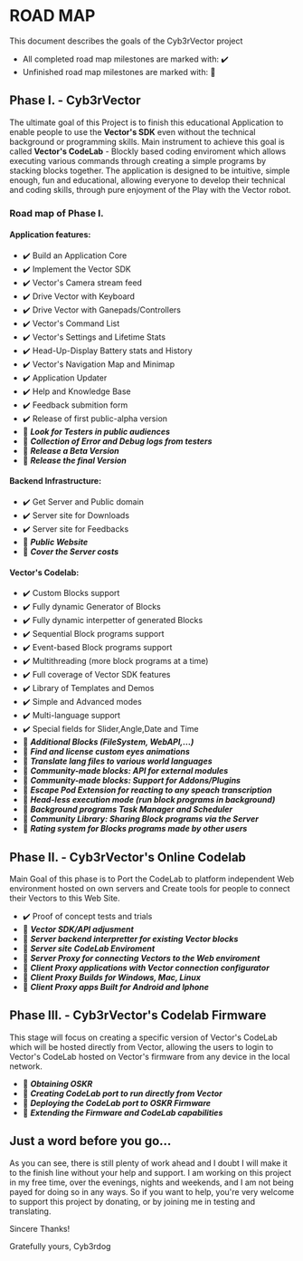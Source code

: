 ﻿
# ROAD MAP

This document describes the goals of the Cyb3rVector project
- All completed road map milestones are marked with: ✔️
- Unfinished road map milestones are marked with:   🏁

## Phase I. - Cyb3rVector

The ultimate goal of this Project is to finish this educational Application to enable people to use the **Vector's SDK** even without the technical background or programming skills.
Main instrument to achieve this goal is called **Vector's CodeLab** - Blockly based coding enviroment which allows executing various commands through creating a simple programs by stacking blocks together.
The application is designed to be intuitive, simple enough, fun and educational, allowing everyone to develop their technical and coding skills, through pure enjoyment of the Play with the Vector robot.

### Road map of Phase I.

#### Application features:
- ✔️ Build an Application Core
- ✔️ Implement the Vector SDK
- ✔️ Vector's Camera stream feed
- ✔️ Drive Vector with Keyboard
- ✔️ Drive Vector with Ganepads/Controllers
- ✔️ Vector's Command List
- ✔️ Vector's Settings and Lifetime Stats
- ✔️ Head-Up-Display Battery stats and History
- ✔️ Vector's Navigation Map and Minimap
- ✔️ Application Updater
- ✔️ Help and Knowledge Base
- ✔️ Feedback submition form
- ✔️ Release of first public-alpha version
- 🏁 ***Look for Testers in public audiences***
- 🏁 ***Collection of Error and Debug logs from testers***
- 🏁 ***Release a Beta Version***
- 🏁 ***Release the final Version***

#### Backend Infrastructure:
- ✔️ Get Server and Public domain
- ✔️ Server site for Downloads
- ✔️ Server site for Feedbacks
- 🏁 ***Public Website***
- 🏁 ***Cover the Server costs***

#### Vector's Codelab:
- ✔️ Custom Blocks support
- ✔️ Fully dynamic Generator of Blocks
- ✔️ Fully dynamic interpetter of generated Blocks
- ✔️ Sequential Block programs support
- ✔️ Event-based Block programs support
- ✔️ Multithreading (more block programs at a time)
- ✔️ Full coverage of Vector SDK features
- ✔️ Library of Templates and Demos
- ✔️ Simple and Advanced modes
- ✔️ Multi-language support
- ✔️ Special fields for Slider,Angle,Date and Time
- 🏁 ***Additional Blocks (FileSystem, WebAPI,...)***
- 🏁 ***Find and license custom eyes animations***
- 🏁 ***Translate lang files to various world languages***
- 🏁 ***Community-made blocks: API for external modules***
- 🏁 ***Community-made blocks: Support for Addons/Plugins***
- 🏁 ***Escape Pod Extension for reacting to any speach transcription***
- 🏁 ***Head-less execution mode (run block programs in background)***
- 🏁 ***Background programs Task Manager and Scheduler***
- 🏁 ***Community Library: Sharing Block programs via the Server***
- 🏁 ***Rating system for Blocks programs made by other users***


## Phase II. - Cyb3rVector's Online Codelab

Main Goal of this phase is to Port the CodeLab to platform independent Web environment hosted on own servers and Create tools for people to connect their Vectors to this Web Site.

- ✔️ Proof of concept tests and trials
- 🏁 ***Vector SDK/API adjusment***
- 🏁 ***Server backend interpretter for existing Vector blocks***
- 🏁 ***Server site CodeLab Enviroment***
- 🏁 ***Server Proxy for connecting Vectors to the Web enviroment***
- 🏁 ***Client Proxy applications with Vector connection configurator***
- 🏁 ***Client Proxy Builds for Windows, Mac, Linux***
- 🏁 ***Client Proxy apps Built for Android and Iphone***


## Phase III. - Cyb3rVector's Codelab Firmware

This stage will focus on creating a specific version of Vector's CodeLab which will be hosted directly from Vector, allowing the users to login to Vector's CodeLab hosted on Vector's firmware from any device in the local network.

- 🏁 ***Obtaining OSKR***
- 🏁 ***Creating CodeLab port to run directly from Vector***
- 🏁 ***Deploying the CodeLab port to OSKR Firmware***
- 🏁 ***Extending the Firmware and CodeLab capabilities***


## Just a word before you go...

As you can see, there is still plenty of work ahead and I doubt I will make it to the finish line without your help and support.
I am working on this project in my free time, over the evenings, nights and weekends, and I am not being payed for doing so in any ways.
So if you want to help, you're very welcome to support this project by donating, or by joining me in testing and translating.

Sincere Thanks!

Gratefully yours,
Cyb3rdog
